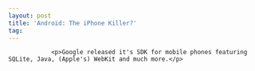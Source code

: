 ```yaml
---
layout: post
title: 'Android: The iPhone Killer?'
tag: 
---
```



                <p>Google released it's SDK for mobile phones featuring SQLite, Java, (Apple's) WebKit and much more.</p>
<div style="text-align:center"><object type="application/x-shockwave-flash" style="width:425px; height:350px" data="http://www.youtube.com/v/1FJHYqE0RDg"><param name="movie" value="http://www.youtube.com/v/1FJHYqE0RDg"></param></object></div>
            
